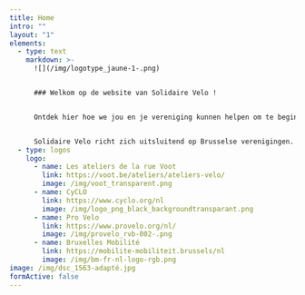```yaml
---
title: Home
intro: ""
layout: "1"
elements:
  - type: text
    markdown: >-
      ![](/img/logotype_jaune-1-.png)


      ### Welkom op de website van Solidaire Velo !


      Ontdek hier hoe we jou en je vereniging kunnen helpen om te beginnen fietsen, om fietsen te bekomen of om jullie eigen fietsproject mee vorm te geven.


      Solidaire Velo richt zich uitsluitend op Brusselse verenigingen.
  - type: logos
    logo:
      - name: Les ateliers de la rue Voot
        link: https://voot.be/ateliers/ateliers-velo/
        image: /img/voot_transparent.png
      - name: CyCLO
        link: https://www.cyclo.org/nl
        image: /img/logo_png_black_backgroundtransparant.png
      - name: Pro Velo
        link: https://www.provelo.org/nl/
        image: /img/provelo_rvb-002-.png
      - name: Bruxelles Mobilité
        link: https://mobilite-mobiliteit.brussels/nl
        image: /img/bm-fr-nl-logo-rgb.png
image: /img/dsc_1563-adapté.jpg
formActive: false
---
```

